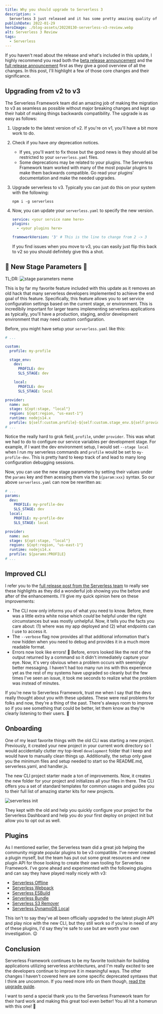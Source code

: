 ```yaml
---
title: Why you should upgrade to Serverless 3
description: >
  Serverless 3 just released and it has some pretty amazing quality of life improvements. Let's check out these new features and how we should leverage them today.
publishDate: 2022-01-29
heroImage: ./blog-assets/20220130-serverless-v3-review.webp
alt: Serverless 3 Review
tags:
  - Serverless
---
```


If you haven't read about the release and what's included in this update, I highly recommend you read both the [beta release announcement](https://www.serverless.com/blog/serverless-framework-v3-beta) and the [full release announcement](https://www.serverless.com/blog/serverless-framework-v3-is-live) first as they give a good overview of all the changes. In this post, I'll highlight a few of those core changes and their significance.

## Upgrading from v2 to v3

The Serverless Framework team did an amazing job of making the migration to v3 as seamless as possible without major breaking changes and kept up their habit of making things backwards compatibility. The upgrade is as easy as follows:

1. Upgrade to the latest version of v2. If you're on v1, you'll have a bit more work to do.
2. Check if you have _any_ deprecation notices.
   - If yes, you'll want to fix those but the good news is they should all be restricted to your `serverless.yaml` files.
   - Some deprecations may be related to your plugins. The Serverless Framework team worked with many of the most popular plugins to make them backwards compatible. Go read your plugins' documentation and make the needed upgrades.
3. Upgrade serverless to v3. Typically you can just do this on your system with the following:

   ```shell
   npm i -g serverless
   ```

4. Now, you can update your `serverless.yaml` to specify the new version.

   ```yaml
   service: <your service name here>
   plugins:
     - <your plugins here>

   frameworkVersion: '3' # This is the line to change from 2 -> 3
   ```

   If you find issues when you move to v3, you can easily just flip this back to v2 so you should definitely give this a shot.

## 🎉 New Stage Parameters 🎉

TL;DR:
![stage parameters meme](./blog-assets/20220130-stage-params.webp)

This is by far my favorite feature included with this update as it removes an old hack that many serverless developers implemented to achieve the end goal of this feature. Specifically, this feature allows you to set service configuration settings based on the current stage, or environment. This is incredibily important for larger teams implementing serverless applications as typically, you'll have a production, staging, and/or development environment that may need custom configuration.

Before, you might have setup your `serverless.yaml` like this:

```yaml
# ...

custom:
  profile: my-profile

  stage_env:
    dev:
      PROFILE: dev
      SLS_STAGE: dev

    local:
      PROFILE: dev
      SLS_STAGE: local

provider:
  name: aws
  stage: ${opt:stage, "local"}
  region: ${opt:region, "us-east-1"}
  runtime: nodejs14.x
  profile: ${self:custom.profile}-${self:custom.stage_env.${self:provider.stage}.PROFILE, 'dev'}
# ...
```

Notice the really hard to grok field, `profile`, under `provider`. This was what we had to do to configure our service variables per development stage. For example, if I want the dev environment setup, I would set `--stage local` when I run my serverless commands and `profile` would be set to `my-profile-dev`. This is pretty hard to keep track of and lead to many long configuration debugging sessions.

Now, you can use the new stage parameters by setting their values under the `params` key and then acessing them via the `${param:xxx}` syntax. So our above `serverless.yaml` can now be rewritten as:

```yaml
# ...
params:
  dev:
    PROFILE: my-profile-dev
    SLS_STAGE: dev
  local:
    PROFILE: my-profile-dev
    SLS_STAGE: local

provider:
  name: aws
  stage: ${opt:stage, "local"}
  region: ${opt:region, "us-east-1"}
  runtime: nodejs14.x
  profile: ${params:PROFILE}
# ...
```

## Improved CLI

I refer you to the [full release post from the Serverless team](https://www.serverless.com/blog/serverless-framework-v3-is-live) to really see these highlights as they did a wonderful job showing you the before and after of the enhancements. I'll give my quick opinion here on these improvements:

- The CLI now only informs you of what you need to know. Before, there was a little extra white noise which _could_ be helpful under the right circumstances but was mostly unhelpful. Now, it tells you the facts you care about: (1) where was my app deployed and (2) what endpoints can I use to access it.
- The `--verbose` flag now provides all that additional information that's now hidden when you need to debug and provides it in a much more readable format.
- Errors now look like errors! 🛑 Before, errors looked like the rest of the output returned by a command so it didn't immediately capture your eye. Now, it's very obvious when a problem occurs with seemingly better messaging. I haven't had too many run ins with this experience yet as the rest of my systems have upgraded so cleanly but the few times I've seen an issue, it took me seconds to realize what the problem was instead of minutes.

If you're new to Serverless Framework, trust me when I say that the devs really thought about you with these updates. These were real problems for folks and now, they're a thing of the past. There's always room to improve so if you see something that could be better, let them know as they're clearly listening to their users. 🥰

## Onboarding

One of my least favorite things with the old CLI was starting a new project. Previously, it created your new project in your current work directory so I would accidentally clutter my top-level `development` folder that I keep and would have to manually clean things up. Additionally, the setup only gave you the minimum files and setup needed to start so the README.md, serverless.yaml, and handler.js.

The new CLI project starter made a ton of improvements. Now, it creates the new folder for your project and initializes all your files in there. The CLI offers you a set of standard templates for common usages and guides you to their full list of amazing starter kits for new projects.

![serverless init](./blog-assets/20220130-serverless-init.webp)

They kept with the old and help you quickly configure your project for the Serverless Dashboard and help you do your first deploy on project init but allow you to opt out as well.

## Plugins

As I mentioned earlier, the Serverless team did a great job helping the community migrate popular plugins to be v3 compatible. I've never created a plugin myself, but the team has put out some great resources and new plugin API for those looking to create their own tooling for Serverless Framework. I've gone ahead and experimented with the following plugins and can say they have played really nicely with v3:

- [Serverless Offline](https://www.npmjs.com/package/serverless-offline)
- [Serverless Webpack](https://www.npmjs.com/package/serverless-webpack)
- [Serverless ESBuild](https://www.npmjs.com/package/serverless-esbuild)
- [Serverless Bundle](https://www.npmjs.com/package/serverless-bundle)
- [Serverless S3 Remover](https://www.npmjs.com/package/serverless-s3-remover)
- [Serverless DynamoDB Local](https://www.npmjs.com/package/serverless-dynamodb-local)

This isn't to say they've all been officially upgraded to the latest plugin API and play nice with the new CLI, but they still work so if you're in need of any of these plugins, I'd say they're safe to use but are worth your own investigation. 😉

## Conclusion

Serverless Framework continues to be my favorite toolchain for building applications utilizing serverless architectures, and I'm really excited to see the developers continue to improve it in meaningful ways. The other changes I haven't covered here are some specific deprecated syntaxes that I think are uncommon. If you need more info on them though, [read the upgrade guide](https://www.serverless.com/framework/docs/guides/upgrading-v3).

I want to send a special thank you to the Serverless Framework team for their hard work and making this great tool even better! You all hit a homerun with this one! 🎉
